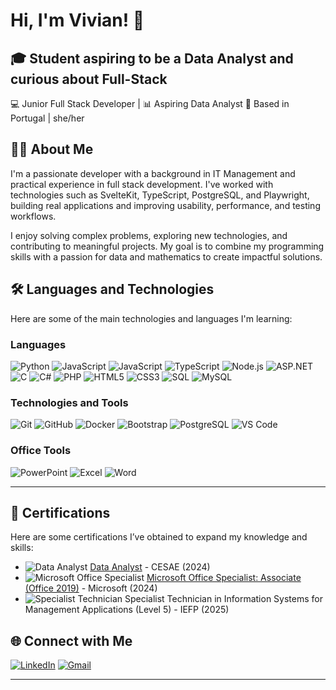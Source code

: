 # Hi, I'm Vivian! 👋

## 🎓 Student aspiring to be a Data Analyst and curious about Full-Stack

💻 Junior Full Stack Developer | 📊 Aspiring Data Analyst
📍 Based in Portugal | she/her

## 👨‍💻 About Me

I'm a passionate developer with a background in IT Management and practical experience in full stack development. I've worked with technologies such as SvelteKit, TypeScript, PostgreSQL, and Playwright, building real applications and improving usability, performance, and testing workflows.

I enjoy solving complex problems, exploring new technologies, and contributing to meaningful projects. My goal is to combine my programming skills with a passion for data and mathematics to create impactful solutions.

## 🛠️ Languages and Technologies

Here are some of the main technologies and languages I'm learning:

### Languages
![Python](https://img.shields.io/badge/Python-3776AB?style=for-the-badge&logo=python&logoColor=white)
![JavaScript](https://img.shields.io/badge/JavaScript-F7DF1E?style=for-the-badge&logo=javascript&logoColor=black)
![JavaScript](https://img.shields.io/badge/JavaScript-F7DF1E?style=for-the-badge&logo=javascript&logoColor=black)
![TypeScript](https://img.shields.io/badge/TypeScript-3178C6?style=for-the-badge&logo=typescript&logoColor=white)
![Node.js](https://img.shields.io/badge/Node.js-339933?style=for-the-badge&logo=nodedotjs&logoColor=white)
![ASP.NET](https://img.shields.io/badge/ASP.NET-512BD4?style=for-the-badge&logo=dotnet&logoColor=white)
![C](https://img.shields.io/badge/C-A8B9CC?style=for-the-badge&logo=c&logoColor=black)
![C#](https://img.shields.io/badge/C%23-239120?style=for-the-badge&logo=c-sharp&logoColor=white)
![PHP](https://img.shields.io/badge/PHP-777BB4?style=for-the-badge&logo=php&logoColor=white)
![HTML5](https://img.shields.io/badge/HTML5-E34F26?style=for-the-badge&logo=html5&logoColor=white)
![CSS3](https://img.shields.io/badge/CSS3-1572B6?style=for-the-badge&logo=css3&logoColor=white)
![SQL](https://img.shields.io/badge/SQL-003B57?style=for-the-badge&logo=postgresql&logoColor=white)
![MySQL](https://img.shields.io/badge/MySQL-4479A1?style=for-the-badge&logo=mysql&logoColor=white)

### Technologies and Tools
![Git](https://img.shields.io/badge/Git-F05032?style=for-the-badge&logo=git&logoColor=white)
![GitHub](https://img.shields.io/badge/GitHub-181717?style=for-the-badge&logo=github&logoColor=white)
![Docker](https://img.shields.io/badge/Docker-2496ED?style=for-the-badge&logo=docker&logoColor=white)
![Bootstrap](https://img.shields.io/badge/Bootstrap-563D7C?style=for-the-badge&logo=bootstrap&logoColor=white)
![PostgreSQL](https://img.shields.io/badge/PostgreSQL-4169E1?style=for-the-badge&logo=postgresql&logoColor=white)
![VS Code](https://img.shields.io/badge/VS%20Code-007ACC?style=for-the-badge&logo=visual-studio-code&logoColor=white)

### Office Tools
![PowerPoint](https://img.shields.io/badge/PowerPoint-B7472A?style=for-the-badge&logo=microsoft-powerpoint&logoColor=white)
![Excel](https://img.shields.io/badge/Excel-217346?style=for-the-badge&logo=microsoft-excel&logoColor=white)
![Word](https://img.shields.io/badge/Word-2B579A?style=for-the-badge&logo=microsoft-word&logoColor=white)

---

## 📜 Certifications
Here are some certifications I’ve obtained to expand my knowledge and skills:

- ![Data Analyst](https://img.shields.io/badge/Data%20Analyst-CESAE-026A9C?style=for-the-badge&logo=datacamp&logoColor=white) [Data Analyst](https://www.cesaedigital.pt/cursos/data-analyst-porto-r4e/) - CESAE (2024)
- ![Microsoft Office Specialist](https://img.shields.io/badge/Microsoft%20Office-Associate-217346?style=for-the-badge&logo=microsoft&logoColor=white) [Microsoft Office Specialist: Associate (Office 2019)](https://www.credly.com/badges/9842b068-ded5-4d03-a62f-dc9c7178ef56/linked_in_profile) - Microsoft (2024)
- ![Specialist Technician](https://img.shields.io/badge/Specialist%20Technician-Level%205-0078D4?style=for-the-badge&logo=microsoft-access&logoColor=white) Specialist Technician in Information Systems for Management Applications (Level 5) - IEFP (2025)

## 🌐 Connect with Me

[![LinkedIn](https://img.shields.io/badge/LinkedIn-0A66C2?style=for-the-badge&logo=linkedin&logoColor=white)](https://www.linkedin.com/in/vivian-vieira-b805971b9/)
[![Gmail](https://img.shields.io/badge/Gmail-D14836?style=for-the-badge&logo=gmail&logoColor=white)](mailto:vivianjaciaravieira@gmail.com)

---

